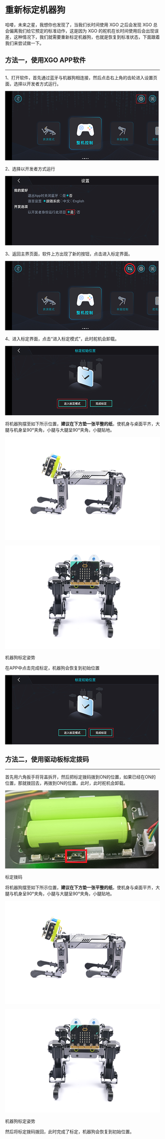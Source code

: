 # 重新标定机器狗



哈喽，未来之星，我想你也发现了，当我们长时间使用 XGO 之后会发现 XGO 总会偏离我们给它预定的标准动作，这是因为 XGO 的舵机在长时间使用后会出现误差，这种情况下，我们就需要重新标定机器狗，也就是恢复到标准状态，下面跟着我们来尝试做一下。



## 方法一，使用XGO APP软件
---


1、打开软件，首先通过蓝牙与机器狗相连接，然后点击右上角的齿轮进入设置页面，选择以开发者方式运行。



![](./images/xgo-001.png)





2、选择以开发者方式运行



![](./images/xgo-002.png)



3、返回主界页面，软件上方出现了新的按钮，点击进入标定界面。



![](./images/xgo-003.png)



4、进入标定界面，点击“进入标定模式”，此时舵机会卸载。



![](./images/xgo-004.png)




将机器狗摆至如下所示位置，**建议在下方垫一张平整的纸**，使机身与桌面平齐，大腿与机身呈90°夹角，小腿与大腿呈90°夹角，小腿贴地。



![](./images/xgo-005.png)



![](./images/xgo-006.png)



机器狗标定姿势

在APP中点击完成标定，机器狗会恢复到初始位置



![](./images/xgo-007.png)



## 方法二，使用驱动板标定拨码
---
首先用六角扳手将背盖拆开，然后把标定拨码拨到ON的位置，如果已经在ON的位置，那就拨回去，再拨到ON的位置。此时，此时舵机会卸载。

![](./images/xgo-008.png)

标定拨码

将机器狗摆至如下所示位置，**建议在下方垫一张平整的纸**，使机身与桌面平齐，大腿与机身呈90°夹角，小腿与大腿呈90°夹角，小腿贴地。


![](./images/xgo-005.png)



![](./images/xgo-006.png)


机器狗标定姿势

然后将标定拨码拨回，此时完成了标定，机器狗会恢复到初始位置。
